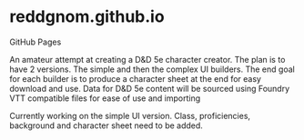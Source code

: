 # reddgnom.github.io
GitHub Pages

An amateur attempt at creating a D&D 5e character creator. 
The plan is to have 2 versions. The simple and then the complex UI builders.
The end goal for each builder is to produce a character sheet at the end for easy download and use.
Data for D&D 5e content will be sourced using Foundry VTT compatible files for ease of use and importing


Currently working on the simple UI version.
Class, proficiencies, background and character sheet need to be added.
